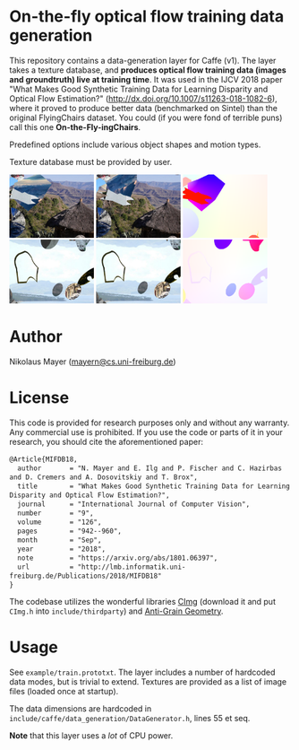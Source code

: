 
# On-the-fly optical flow training data generation
This repository contains a data-generation layer for Caffe (v1).
The layer takes a texture database, and **produces optical flow training data (images and groundtruth) live at training time**.
It was used in the IJCV 2018 paper "What Makes Good Synthetic Training Data for Learning Disparity and Optical Flow Estimation?" (http://dx.doi.org/10.1007/s11263-018-1082-6), where it proved to produce better data (benchmarked on Sintel) than the original FlyingChairs dataset.
You could (if you were fond of terrible puns) call this one **On-the-Fly-ingChairs**.

Predefined options include various object shapes and motion types.

Texture database must be provided by user.


<img src='https://raw.githubusercontent.com/lmb-freiburg/optical-flow-2d-data-generation/master/img/image_00002.png' width='30%' alt=''/> <img src='https://raw.githubusercontent.com/lmb-freiburg/optical-flow-2d-data-generation/master/img/image_00003.png' width='30%' alt=''/> <img src='https://raw.githubusercontent.com/lmb-freiburg/optical-flow-2d-data-generation/master/img/flow2.png' width='30%' alt=''/> 
<img src='https://raw.githubusercontent.com/lmb-freiburg/optical-flow-2d-data-generation/master/img/image_00006.png' width='30%' alt=''/> <img src='https://raw.githubusercontent.com/lmb-freiburg/optical-flow-2d-data-generation/master/img/image_00007.png' width='30%' alt=''/> <img src='https://raw.githubusercontent.com/lmb-freiburg/optical-flow-2d-data-generation/master/img/flow6.png' width='30%' alt=''/> 



# Author
Nikolaus Mayer (mayern@cs.uni-freiburg.de)

# License
This code is provided for research purposes only and without any warranty. Any commercial use is prohibited. If you use the code or parts of it in your research, you should cite the aforementioned paper: 
```
@Article{MIFDB18,
  author       = "N. Mayer and E. Ilg and P. Fischer and C. Hazirbas and D. Cremers and A. Dosovitskiy and T. Brox",
  title        = "What Makes Good Synthetic Training Data for Learning Disparity and Optical Flow Estimation?",
  journal      = "International Journal of Computer Vision",
  number       = "9",
  volume       = "126",
  pages        = "942--960",
  month        = "Sep",
  year         = "2018",
  note         = "https://arxiv.org/abs/1801.06397",
  url          = "http://lmb.informatik.uni-freiburg.de/Publications/2018/MIFDB18"
}
```

The codebase utilizes the wonderful libraries [CImg](http://cimg.eu/) (download it and put `CImg.h` into `include/thirdparty`) and [Anti-Grain Geometry](https://github.com/tomhughes/agg).

# Usage
See `example/train.prototxt`. 
The layer includes a number of hardcoded data modes, but is trivial to extend. 
Textures are provided as a list of image files (loaded once at startup).

The data dimensions are hardcoded in `include/caffe/data_generation/DataGenerator.h`, lines 55 et seq.

**Note** that this layer uses a *lot* of CPU power.

